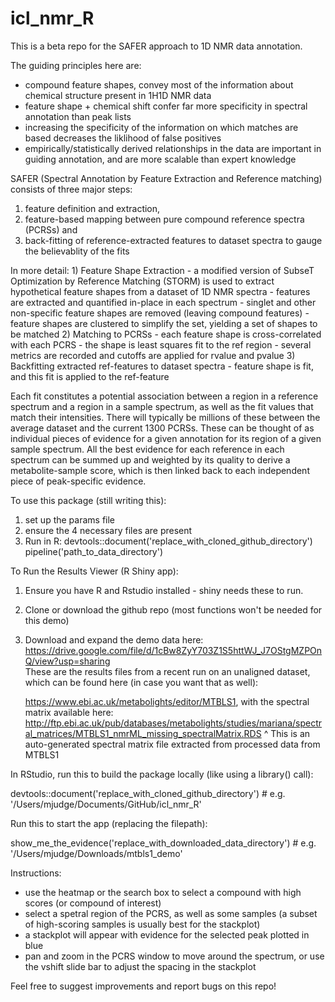 # icl_nmr_R

This is a beta repo for the SAFER approach to 1D NMR data annotation.

The guiding principles here are: 
- compound feature shapes, convey most of the information about chemical structure present in 1H1D NMR data
- feature shape + chemical shift confer far more specificity in spectral annotation than peak lists
- increasing the specificity of the information on which matches are based decreases the liklihood of false positives
- empirically/statistically derived relationships in the data are important in guiding annotation, and are more scalable than expert knowledge

SAFER (Spectral Annotation by Feature Extraction and Reference matching) consists of three major steps:
1) feature definition and extraction,
2) feature-based mapping between pure compound reference spectra (PCRSs) and
3) back-fitting of reference-extracted features to dataset spectra to gauge the believablity of the fits

In more detail: 
    1) Feature Shape Extraction
        - a modified version of SubseT Optimization by Reference Matching (STORM) is used to extract hypothetical feature shapes from a dataset of 1D NMR spectra
        - features are extracted and quantified in-place in each spectrum
        - singlet and other non-specific feature shapes are removed (leaving compound features)
        - feature shapes are clustered to simplify the set, yielding a set of shapes to be matched
    2) Matching to PCRSs
        - each feature shape is cross-correlated with each PCRS
        - the shape is least squares fit to the ref region
        - several metrics are recorded and cutoffs are applied for rvalue and pvalue
    3) Backfitting extracted ref-features to dataset spectra
        - feature shape is fit, and this fit is applied to the ref-feature
  
Each fit constitutes a potential association between a region in a reference spectrum and a region in a sample spectrum, as well as the fit values that match their intensities. There will typically be millions of these between the average dataset and the current 1300 PCRSs. These can be thought of as individual pieces of evidence for a given annotation for its region of a given sample spectrum. All the best evidence for each reference in each spectrum can be summed up and weighted by its quality to derive a metabolite-sample score, which is then linked back to each independent piece of peak-specific evidence. 

To use this package (still writing this):
   1) set up the params file
   2) ensure the 4 necessary files are present
   3) Run in R:
      devtools::document('replace_with_cloned_github_directory')
      pipeline('path_to_data_directory')

To Run the Results Viewer (R Shiny app): 
1) Ensure you have R and Rstudio installed - shiny needs these to run.
2) Clone or download the github repo (most functions won't be needed for this demo)
3) Download and expand the demo data here: https://drive.google.com/file/d/1cBw8ZyY703Z1S5httWJ_J7OStgMZPOnQ/view?usp=sharing  
   These are the results files from a recent run on an unaligned dataset, which can be 
   found here (in case you want that as well):
 
   https://www.ebi.ac.uk/metabolights/editor/MTBLS1, with the spectral matrix available here:
   http://ftp.ebi.ac.uk/pub/databases/metabolights/studies/mariana/spectral_matrices/MTBLS1_nmrML_missing_spectralMatrix.RDS 
   ^ This is an auto-generated spectral matrix file extracted from processed data from MTBLS1

In RStudio, run this to build the package locally (like using a library() call):

  devtools::document('replace_with_cloned_github_directory') # e.g. '/Users/mjudge/Documents/GitHub/icl_nmr_R'
  
Run this to start the app (replacing the filepath):

  show_me_the_evidence('replace_with_downloaded_data_directory') # e.g. '/Users/mjudge/Downloads/mtbls1_demo'

Instructions:
- use the heatmap or the search box to select a compound with high scores (or compound of interest)
- select a spetral region of the PCRS, as well as some samples (a subset of high-scoring samples is usually best for the stackplot)
- a stackplot will appear with evidence for the selected peak plotted in blue
- pan and zoom in the PCRS window to move around the spectrum, or use the vshift slide bar to adjust the spacing in the stackplot

Feel free to suggest improvements and report bugs on this repo!



